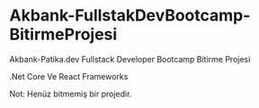 # Akbank-FullstakDevBootcamp-BitirmeProjesi
Akbank-Patika.dev Fullstack Developer Bootcamp Bitirme Projesi

.Net Core Ve React Frameworks

Not: Henüz bitmemiş bir projedir.
